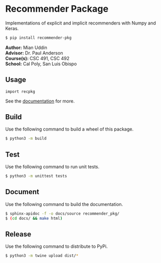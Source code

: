 # Recommender Package
Implementations of explicit and implicit recommenders with Numpy and Keras.

```sh
$ pip install recommender-pkg
```

**Author:** Mian Uddin<br>
**Advisor:** Dr. Paul Anderson<br>
**Course(s):** CSC 491, CSC 492<br>
**School:** Cal Poly, San Luis Obispo

## Usage
```python3
import recpkg
```

See the [documentation](https://csc492-recommender-pkg.readthedocs.io/) for
more.

## Build
Use the following command to build a wheel of this package.

```sh
$ python3 -m build
```

## Test
Use the following command to run unit tests.
```sh
$ python3 -m unittest tests
```

## Document
Use the following command to build the documentation.
```sh
$ sphinx-apidoc -f -o docs/source recommender_pkg/
$ (cd docs/ && make html)
```

## Release
Use the following command to distribute to PyPi.
```sh
$ python3 -m twine upload dist/*
```
